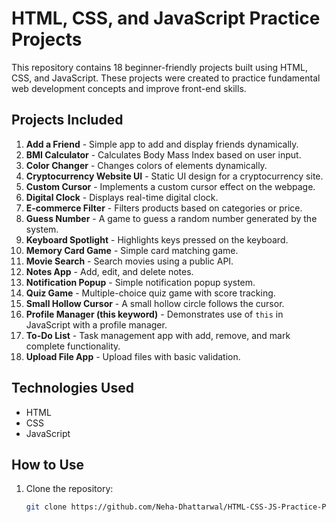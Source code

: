 # HTML, CSS, and JavaScript Practice Projects

This repository contains 18 beginner-friendly projects built using HTML, CSS, and JavaScript. These projects were created to practice fundamental web development concepts and improve front-end skills.

## Projects Included

1. **Add a Friend** - Simple app to add and display friends dynamically.
2. **BMI Calculator** - Calculates Body Mass Index based on user input.
3. **Color Changer** - Changes colors of elements dynamically.
4. **Cryptocurrency Website UI** - Static UI design for a cryptocurrency site.
5. **Custom Cursor** - Implements a custom cursor effect on the webpage.
6. **Digital Clock** - Displays real-time digital clock.
7. **E-commerce Filter** - Filters products based on categories or price.
8. **Guess Number** - A game to guess a random number generated by the system.
9. **Keyboard Spotlight** - Highlights keys pressed on the keyboard.
10. **Memory Card Game** - Simple card matching game.
11. **Movie Search** - Search movies using a public API.
12. **Notes App** - Add, edit, and delete notes.
13. **Notification Popup** - Simple notification popup system.
14. **Quiz Game** - Multiple-choice quiz game with score tracking.
15. **Small Hollow Cursor** - A small hollow circle follows the cursor.
16. **Profile Manager (this keyword)** - Demonstrates use of `this` in JavaScript with a profile manager.
17. **To-Do List** - Task management app with add, remove, and mark complete functionality.
18. **Upload File App** - Upload files with basic validation.

## Technologies Used

- HTML
- CSS
- JavaScript

## How to Use

1. Clone the repository:
   ```bash
   git clone https://github.com/Neha-Dhattarwal/HTML-CSS-JS-Practice-Projects.git
